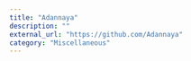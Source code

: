 ```yaml
---
title: "Adannaya"
description: ""
external_url: "https://github.com/Adannaya"
category: "Miscellaneous"
---
```

